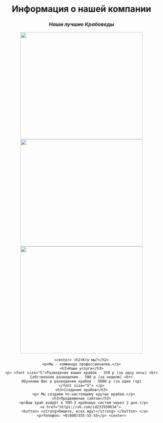 <html>
 <body>
  <center> <h1> <strong>Информация о нашей компании</strong> </h1>
  <p> <h3> <em>Наши лучшие Крабоведы</em> </h3> </p> 
	<img src="https://funik.ru/wp-content/uploads/2019/07/02b429d56e5557f2629e.jpg" height="350" width="400"> 
	  <img src="https://img.allzip.org/g/64/orig/7525047.jpg" height="350" width="400"> 
	  <img src="https://mykaleidoscope.ru/x/uploads/posts/2022-09/1663207634_6-mykaleidoscope-ru-p-veselii-krab-oboi-6.jpg" height="350" width="400"> <center>
    
    <center> <h2>Кто мы?</h2>
	<p>Мы - комманда профессионалов.</p>
    <h3>Наши услуги</h3>
    <p> <font size="5">Разведение ваших крабов - 350 р (за одну ночь) <br>
    Собственное разведение - 500 р (за неделю) <br>
    Обучение Вас в разведении крабов - 5000 р (за один год)
    </font size="5"> </p>
	<h3>Создание крабов</h3>
	  <p> Мы создаем по-настоящему крутых крабов.</p>
	<h3>Продвижение сайтов</h3>
	  <p>Ваш краб войдёт в ТОП-3 крабовых систем через 2 дня.</p>
	<a href="https://vk.com/id231930634"> 
		<button> <strong>Пишите, всех жду!</strong> </button> </a> 
	<p>Телефон: +8(800)555-55-55</p> <center>
